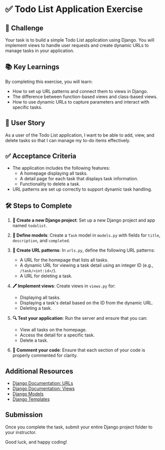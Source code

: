 # ✅ Todo List Application Exercise

## 🎯 Challenge

Your task is to build a simple Todo List application using Django. You will implement views to handle user requests and create dynamic URLs to manage tasks in your application.

## 📚 Key Learnings

By completing this exercise, you will learn:

- How to set up URL patterns and connect them to views in Django.
- The difference between function-based views and class-based views.
- How to use dynamic URLs to capture parameters and interact with specific tasks.

## 👤 User Story

As a user of the Todo List application, I want to be able to add, view, and delete tasks so that I can manage my to-do items effectively.

## ✅ Acceptance Criteria

- The application includes the following features:
  - A homepage displaying all tasks.
  - A detail page for each task that displays task information.
  - Functionality to delete a task.
- URL patterns are set up correctly to support dynamic task handling.

## 🛠️ Steps to Complete

1. **📁 Create a new Django project**: Set up a new Django project and app named `todolist`.

2. **📝 Define models**: Create a `Task` model in `models.py` with fields for `title`, `description`, and `completed`.

3. **📄 Create URL patterns**: In `urls.py`, define the following URL patterns:
   - A URL for the homepage that lists all tasks.
   - A dynamic URL for viewing a task detail using an integer ID (e.g., `/task/<int:id>/`).
   - A URL for deleting a task.

4. **🖊️ Implement views**: Create views in `views.py` for:
   - Displaying all tasks.
   - Displaying a task's detail based on the ID from the dynamic URL.
   - Deleting a task.

5. **🔍 Test your application**: Run the server and ensure that you can:
   - View all tasks on the homepage.
   - Access the detail for a specific task.
   - Delete a task.

6. **💬 Comment your code**: Ensure that each section of your code is properly commented for clarity.

## Additional Resources

- [Django Documentation: URLs](https://docs.djangoproject.com/en/stable/topics/http/urls/)
- [Django Documentation: Views](https://docs.djangoproject.com/en/stable/topics/http/views/)
- [Django Models](https://docs.djangoproject.com/en/stable/topics/db/models/)
- [Django Templates](https://docs.djangoproject.com/en/stable/topics/templates/)

## Submission

Once you complete the task, submit your entire Django project folder to your instructor.

Good luck, and happy coding!